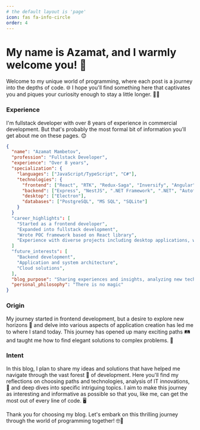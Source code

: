 ```yaml
---
# the default layout is 'page'
icon: fas fa-info-circle
order: 4
---
```


# My name is Azamat, and I warmly welcome you! 👋

Welcome to my unique world of programming, where each post is a journey into the depths of code. 🌐 I hope you'll find something here that captivates you and piques your curiosity enough to stay a little longer. 🤔💡

### Experience

I'm fullstack developer with over 8 years of experience in commercial development. But that's probably the most formal bit of information you'll get about me on these pages. 😊

```json
{
  "name": "Azamat Mambetov",
  "profession": "Fullstack Developer",
  "experience": "Over 8 years",
  "specialization": {
    "languages": ["JavaScript/TypeScript", "C#"],
    "technologies": {
      "frontend": ["React", "RTK", "Redux-Saga", "Inversify", "Angular", "RxJS", "NgRx", "Blazor", "Fluxor", "SocketIO"],
      "backend": ["Express", "NestJS", ".NET Framework", ".NET", "Autofac", "type-orm", "EF", "Dapper", "NUnit", "XUnit", "AutoMapper", "Mapperly"],
      "desktop": ["Electron"],
      "databases": ["PostgreSQL", "MS SQL", "SQLite"]
    }
  }
  "career_highlights": [
    "Started as a frontend developer",
    "Expanded into fullstack development",
    "Wrote POC framework based on React library",
    "Experience with diverse projects including desktop applications, web services, portals, browser extensions, and real-time information services"
  ]
  "future_interests": [
    "Backend development",
    "Application and system architecture",
    "Cloud solutions",
  ],
  "blog_purpose": "Sharing experiences and insights, analyzing new technologies, and delving into specific topics in development",
  "personal_philosophy": "There is no magic"
}
```
### Origin

My journey started in frontend development, but a desire to explore new horizons 🌄 and delve into various aspects of application creation has led me to where I stand today. This journey has opened up many exciting paths 🛤️ and taught me how to find elegant solutions to complex problems. 🧩

### Intent

In this blog, I plan to share my ideas and solutions that have helped me navigate through the vast forest 🌳 of development. Here you'll find my reflections on choosing paths and technologies, analysis of IT innovations, 🚀 and deep dives into specific intriguing topics. I aim to make this journey as interesting and informative as possible so that you, like me, can get the most out of every line of code. 🖥️

Thank you for choosing my blog. Let's embark on this thrilling journey through the world of programming together! 🤓🌟
